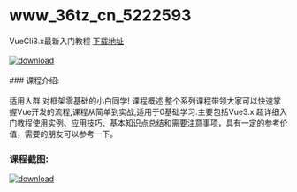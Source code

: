 # www_36tz_cn_5222593
VueCli3.x最新入门教程
[下载地址](http://www.36tz.cn/article/5222593 "下载地址")
<br/></br>[![download](http://36tz.cn/muke_img/2022_01_1-57-300x279.png "下载地址")](http://www.36tz.cn/article/5222593 "下载地址")
<br/></br>### 课程介绍:<br/></br>适用人群
对框架零基础的小白同学!
课程概述
整个系列课程带领大家可以快速掌握Vue开发的流程,课程从简单到实战,适用于0基础学习.主要包括Vue3.x 超详细入门教程使用实例、应用技巧、基本知识点总结和需要注意事项，具有一定的参考价值，需要的朋友可以参考一下。

### 课程截图:
[![download](http://36tz.cn/muke_img/2022_01_2-56.png "下载地址")](http://www.36tz.cn/article/5222593 "下载地址")

